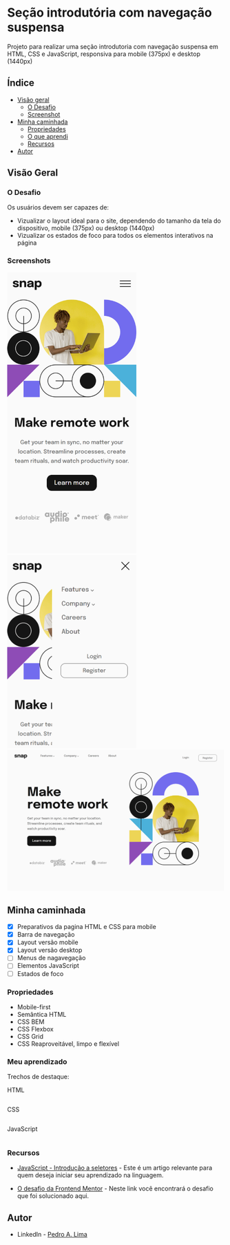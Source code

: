 # Seção introdutória com navegação suspensa
Projeto para realizar uma seção introdutoria com navegação suspensa em HTML, CSS e JavaScript, responsiva para mobile (375px) e desktop (1440px)

## Índice

- [Visão geral](#visao-geral)
  - [O Desafio](#o-desafio)
  - [Screenshot](#screenshot)
- [Minha caminhada](#minha-caminhada)
  - [Propriedades](#propriedades)
  - [O que aprendi](#o-que-aprendi)
  - [Recursos](#recursos)
- [Autor](#autor)

## Visão Geral

### O Desafio

Os usuários devem ser capazes de:

- Vizualizar o layout ideal para o site, dependendo do tamanho da tela do dispositivo, mobile (375px) ou desktop (1440px)
- Vizualizar os estados de foco para todos os elementos interativos na página

### Screenshots

<html>
    <img src="./assets/img/screenshot-mobile.png" width="300">
    <img src="./assets/img/screenshot-mobile-menu.png" width="300">
    <img src="./assets/img/screenshot-desktop.png" width="820">
</html>

## Minha caminhada

- [x] Preparativos da pagina HTML e CSS para mobile
- [x] Barra de navegação
- [x] Layout versão mobile
- [x] Layout versão desktop
- [ ] Menus de nagavegação
- [ ] Elementos JavaScript
- [ ] Estados de foco

### Propriedades

- Mobile-first
- Semântica HTML
- CSS BEM
- CSS Flexbox
- CSS Grid
- CSS Reaproveitável, limpo e flexível


### Meu aprendizado

Trechos de destaque:

HTML
```html

```
CSS
```css

```
JavaScript
```javascript

```

### Recursos

- [JavaScript - Introdução a seletores](https://www.alura.com.br/artigos/capturando-valor-do-input-introducao-a-seletores) - Este é um artigo relevante para quem deseja iniciar seu aprendizado na linguagem.

- [O desafio da Frontend Mentor](????) - Neste link você encontrará o desafio que foi solucionado aqui.

## Autor

- LinkedIn - [Pedro A. Lima](https://www.linkedin.com/in/pedrolima626/)
